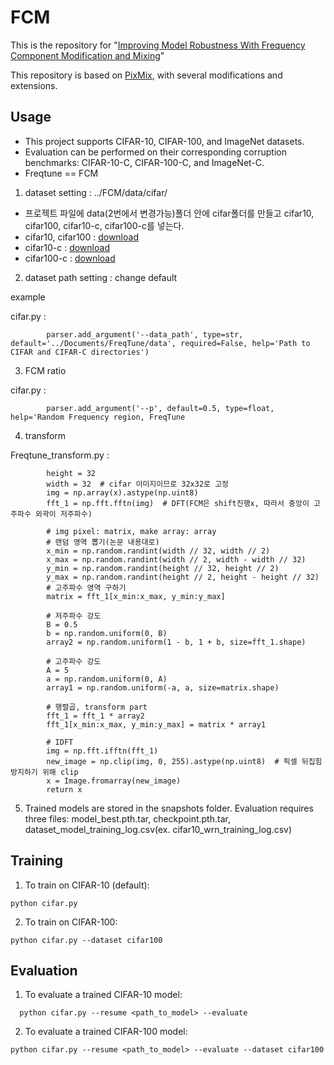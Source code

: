 # FCM

This is the repository for "[Improving Model Robustness With Frequency Component Modification and Mixing](https://ieeexplore.ieee.org/document/10776988)"

This repository is based on [PixMix](https://github.com/andyzoujm/pixmix), with several modifications and extensions.

## Usage

* This project supports CIFAR-10, CIFAR-100, and ImageNet datasets.
* Evaluation can be performed on their corresponding corruption benchmarks: CIFAR-10-C, CIFAR-100-C, and ImageNet-C.
* Freqtune == FCM

1. dataset setting : ../FCM/data/cifar/

* 프로젝트 파일에 data(2번에서 변경가능)폴더 안에 cifar폴더를 만들고 cifar10, cifar100, cifar10-c, cifar100-c를 넣는다.
* cifar10, cifar100 : [download](https://www.cs.toronto.edu/~kriz/cifar.html)
* cifar10-c : [download](https://paperswithcode.com/dataset/cifar-10c)
* cifar100-c : [download](https://zenodo.org/records/3555552)

2. dataset path setting : change default

example

cifar.py : 
```
        parser.add_argument('--data_path', type=str, default='../Documents/FreqTune/data', required=False, help='Path to CIFAR and CIFAR-C directories')
```

3. FCM ratio

cifar.py : 
```
        parser.add_argument('--p', default=0.5, type=float, help='Random Frequency region, FreqTune
```

4. transform

Freqtune_transform.py : 
``` 
        height = 32
        width = 32  # cifar 이미지이므로 32x32로 고정
        img = np.array(x).astype(np.uint8)
        fft_1 = np.fft.fftn(img)  # DFT(FCM은 shift진행x, 따라서 중앙이 고주파수 외곽이 저주파수)
        
        # img pixel: matrix, make array: array
        # 랜덤 영역 뽑기(논문 내용대로)
        x_min = np.random.randint(width // 32, width // 2)
        x_max = np.random.randint(width // 2, width - width // 32)
        y_min = np.random.randint(height // 32, height // 2)
        y_max = np.random.randint(height // 2, height - height // 32)
        # 고주파수 영역 구하기
        matrix = fft_1[x_min:x_max, y_min:y_max]

        # 저주파수 강도
        B = 0.5
        b = np.random.uniform(0, B)
        array2 = np.random.uniform(1 - b, 1 + b, size=fft_1.shape)

        # 고주파수 강도
        A = 5
        a = np.random.uniform(0, A)
        array1 = np.random.uniform(-a, a, size=matrix.shape)

        # 행렬곱, transform part
        fft_1 = fft_1 * array2
        fft_1[x_min:x_max, y_min:y_max] = matrix * array1

        # IDFT
        img = np.fft.ifftn(fft_1)
        new_image = np.clip(img, 0, 255).astype(np.uint8)  # 픽셀 뒤집힘 방지하기 위해 clip
        x = Image.fromarray(new_image)
        return x
```

5. Trained models are stored in the snapshots folder. Evaluation requires three files: model_best.pth.tar, checkpoint.pth.tar, dataset_model_training_log.csv(ex. cifar10_wrn_training_log.csv)

## Training
1. To train on CIFAR-10 (default):
```
python cifar.py
```

2. To train on CIFAR-100:
```
python cifar.py --dataset cifar100
```

## Evaluation
1. To evaluate a trained CIFAR-10 model:
```
  python cifar.py --resume <path_to_model> --evaluate
```

2. To evaluate a trained CIFAR-100 model:
```
python cifar.py --resume <path_to_model> --evaluate --dataset cifar100
```

